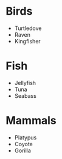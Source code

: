 # Birds

- Turtledove
- Raven
- Kingfisher

# Fish 

- Jellyfish
- Tuna
- Seabass

# Mammals 

- Platypus
- Coyote
- Gorilla
